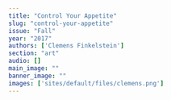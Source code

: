 ```yaml
---
title: "Control Your Appetite"
slug: "control-your-appetite"
issue: "Fall"
year: "2017"
authors: ['Clemens Finkelstein']
section: "art"
audio: []
main_image: ""
banner_image: ""
images: ['sites/default/files/clemens.png']
---
```

